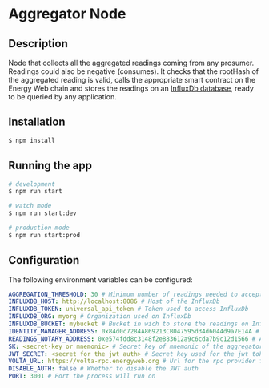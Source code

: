 # Aggregator Node

## Description

Node that collects all the aggregated readings coming from any prosumer. Readings could also be negative (consumes). It checks that the rootHash of the aggregated reading is valid, calls the appropriate smart contract on the Energy Web chain and stores the readings on an [InfluxDb database](https://www.influxdata.com/), ready to be queried by any application.

## Installation

```bash
$ npm install
```

## Running the app

```bash
# development
$ npm run start

# watch mode
$ npm run start:dev

# production mode
$ npm run start:prod
```

## Configuration

The following environment variables can be configured:

```yaml
AGGREGATION_THRESHOLD: 30 # Minimum number of readings needed to accept an aggregated reading
INFLUXDB_HOST: http://localhost:8086 # Host of the InfluxDb
INFLUXDB_TOKEN: universal_api_token # Token used to access InfluxDb
INFLUXDB_ORG: myorg # Organization used on InfluxDb
INFLUXDB_BUCKET: mybucket # Bucket in wich to store the readings on InfluxDb
IDENTITY_MANAGER_ADDRESS: 0x84d0c7284A869213CB047595d34d6044d9a7E14A # Address of the EW's identity manager smart contract on Volta
READINGS_NOTARY_ADDRESS: 0xe574fdd8c3148f2e883612a9c6cda7b9c12d1566 # Address of the Readings Notary smart contract on Volta
SK: <secret-key or mnemonic> # Secret key of mnemonic of the aggregator
JWT_SECRET: <secret for the jwt auth> # Secret key used for the jwt token signing
VOLTA_URL: https://volta-rpc.energyweb.org # Url for the rpc provider for Volta
DISABLE_AUTH: false # Whether to disable the JWT auth
PORT: 3001 # Port the process will run on
```
